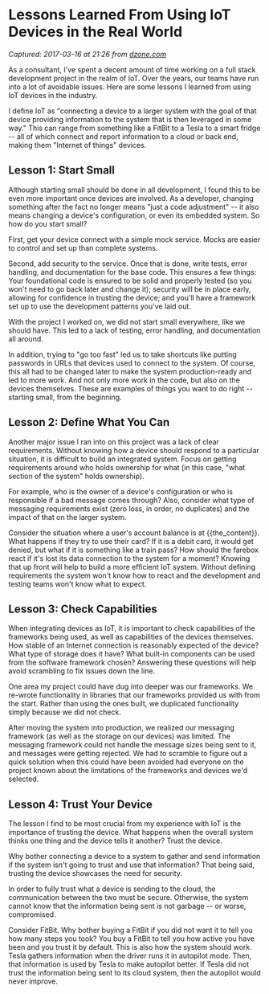 # Lessons Learned From Using IoT Devices in the Real World

_Captured: 2017-03-16 at 21:26 from [dzone.com](https://dzone.com/articles/lessons-learned-from-using-iot-devices-in-the-real?edition=283884&utm_source=Daily%20Digest&utm_medium=email&utm_campaign=dd%202017-03-16)_

As a consultant, I've spent a decent amount of time working on a full stack development project in the realm of IoT. Over the years, our teams have run into a lot of avoidable issues. Here are some lessons I learned from using IoT devices in the industry.

I define IoT as "connecting a device to a larger system with the goal of that device providing information to the system that is then leveraged in some way." This can range from something like a FitBit to a Tesla to a smart fridge -- all of which connect and report information to a cloud or back end, making them "Internet of things" devices.

## Lesson 1: Start Small

Although starting small should be done in all development, I found this to be even more important once devices are involved. As a developer, changing something after the fact no longer means "just a code adjustment" -- it also means changing a device's configuration, or even its embedded system. So how do you start small?

First, get your device connect with a simple mock service. Mocks are easier to control and set up than complete systems.

Second, add security to the service. Once that is done, write tests, error handling, and documentation for the base code. This ensures a few things: Your foundational code is ensured to be solid and properly tested (so you won't need to go back later and change it); security will be in place early, allowing for confidence in trusting the device; and you'll have a framework set up to use the development patterns you've laid out.

With the project I worked on, we did not start small everywhere, like we should have. This led to a lack of testing, error handling, and documentation all around.

In addition, trying to "go too fast" led us to take shortcuts like putting passwords in URLs that devices used to connect to the system. Of course, this all had to be changed later to make the system production-ready and led to more work. And not only more work in the code, but also on the devices themselves. These are examples of things you want to do right -- starting small, from the beginning.

## Lesson 2: Define What You Can

Another major issue I ran into on this project was a lack of clear requirements. Without knowing how a device should respond to a particular situation, it is difficult to build an integrated system. Focus on getting requirements around who holds ownership for what (in this case, "what section of the system" holds ownership).

For example, who is the owner of a device's configuration or who is responsible if a bad message comes through? Also, consider what type of messaging requirements exist (zero loss, in order, no duplicates) and the impact of that on the larger system.

Consider the situation where a user's account balance is at {{the_content}}. What happens if they try to use their card? If it is a debit card, it would get denied, but what if it is something like a train pass? How should the farebox react if it's lost its data connection to the system for a moment? Knowing that up front will help to build a more efficient IoT system. Without defining requirements the system won't know how to react and the development and testing teams won't know what to expect.

## Lesson 3: Check Capabilities

When integrating devices as IoT, it is important to check capabilities of the frameworks being used, as well as capabilities of the devices themselves. How stable of an Internet connection is reasonably expected of the device? What type of storage does it have? What built-in components can be used from the software framework chosen? Answering these questions will help avoid scrambling to fix issues down the line.

One area my project could have dug into deeper was our frameworks. We re-wrote functionality in libraries that our frameworks provided us with from the start. Rather than using the ones built, we duplicated functionality simply because we did not check.

After moving the system into production, we realized our messaging framework (as well as the storage on our devices) was limited. The messaging framework could not handle the message sizes being sent to it, and messages were getting rejected. We had to scramble to figure out a quick solution when this could have been avoided had everyone on the project known about the limitations of the frameworks and devices we'd selected.

## Lesson 4: Trust Your Device

The lesson I find to be most crucial from my experience with IoT is the importance of trusting the device. What happens when the overall system thinks one thing and the device tells it another? Trust the device.

Why bother connecting a device to a system to gather and send information if the system isn't going to trust and use that information? That being said, trusting the device showcases the need for security.

In order to fully trust what a device is sending to the cloud, the communication between the two must be secure. Otherwise, the system cannot know that the information being sent is not garbage -- or worse, compromised.

Consider FitBit. Why bother buying a FitBit if you did not want it to tell you how many steps you took? You buy a FitBit to tell you how active you have been and you trust it by default. This is also how the system should work. Tesla gathers information when the driver runs it in autopilot mode. Then, that information is used by Tesla to make autopilot better. If Tesla did not trust the information being sent to its cloud system, then the autopilot would never improve.
